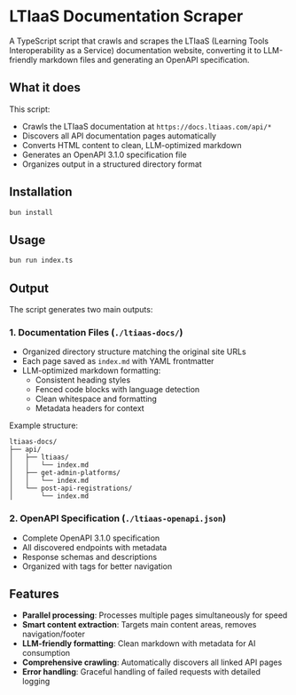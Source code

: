 # LTIaaS Documentation Scraper

A TypeScript script that crawls and scrapes the LTIaaS (Learning Tools Interoperability as a Service) documentation website, converting it to LLM-friendly markdown files and generating an OpenAPI specification.

## What it does

This script:

- Crawls the LTIaaS documentation at `https://docs.ltiaas.com/api/*`
- Discovers all API documentation pages automatically
- Converts HTML content to clean, LLM-optimized markdown
- Generates an OpenAPI 3.1.0 specification file
- Organizes output in a structured directory format

## Installation

```bash
bun install
```

## Usage

```bash
bun run index.ts
```

## Output

The script generates two main outputs:

### 1. Documentation Files (`./ltiaas-docs/`)

- Organized directory structure matching the original site URLs
- Each page saved as `index.md` with YAML frontmatter
- LLM-optimized markdown formatting:
  - Consistent heading styles
  - Fenced code blocks with language detection
  - Clean whitespace and formatting
  - Metadata headers for context

Example structure:

```
ltiaas-docs/
├── api/
│   ├── ltiaas/
│   │   └── index.md
│   ├── get-admin-platforms/
│   │   └── index.md
│   └── post-api-registrations/
│       └── index.md
```

### 2. OpenAPI Specification (`./ltiaas-openapi.json`)

- Complete OpenAPI 3.1.0 specification
- All discovered endpoints with metadata
- Response schemas and descriptions
- Organized with tags for better navigation

## Features

- **Parallel processing**: Processes multiple pages simultaneously for speed
- **Smart content extraction**: Targets main content areas, removes navigation/footer
- **LLM-friendly formatting**: Clean markdown with metadata for AI consumption
- **Comprehensive crawling**: Automatically discovers all linked API pages
- **Error handling**: Graceful handling of failed requests with detailed logging


